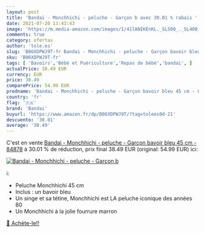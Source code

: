 ```yaml
---
layout: post
title: 'Bandai - Monchhichi - peluche - Garçon b avec 30.01 % rabais '
date: 2021-07-20 11:43:43
image: 'https://m.media-amazon.com/images/I/41lANIKEnKL._SL500_._SL400_.jpg'
comments: true
category: ofertas
author: 'tole.es'
slug: 'B06XDPWJ9T-fr Bandai - Monchhichi - peluche - Garçon bavoir bleu 45 cm -...'
sku: 'B06XDPWJ9T-fr'
tags: [ 'Bavoirs','Bébé et Puériculture','Repas de bébé','bandai', ]
actualPrice: 38.49 EUR
currency: EUR
price: 38.49
comparePrice: 54.99 EUR
prodname: 'Bandai - Monchhichi - peluche - Garçon bavoir bleu 45 cm - 84878'
country: 'fr'
flag: '🇫🇷'
brand: 'Bandai'
buyurl: 'https://www.amazon.fr/dp/B06XDPWJ9T/?tag=tolees0d-21'
descuento: '30.01'
average: '38.49'
---
```


C'est en vente [Bandai - Monchhichi - peluche - Garçon bavoir bleu 45 cm - 84878](https://www.amazon.fr/dp/B06XDPWJ9T/?tag=tolees0d-21)  à  30.01 % de réduction, prix final  38.49 EUR (original: 54.99 EUR) ici:

[![Bandai - Monchhichi - peluche - Garçon b](https://m.media-amazon.com/images/I/41lANIKEnKL._SL500_._SL400_.jpg)](https://www.amazon.fr/dp/B06XDPWJ9T/?tag=tolees0d-21)

ℹ️:

- Peluche Monchhichi 45 cm
- Inclus : un bavoir bleu
- Un singe et sa tétine, Monchhichi est LA peluche iconique des années 80
- Un Monchhichi à la jolie fourrure marron

[🛒 Achète-le!!](https://www.amazon.fr/dp/B06XDPWJ9T/?tag=tolees0d-21)
